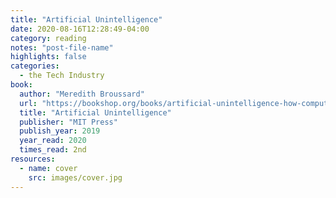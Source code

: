 ```yaml
---
title: "Artificial Unintelligence"
date: 2020-08-16T12:28:49-04:00
category: reading
notes: "post-file-name"
highlights: false
categories:
  - the Tech Industry
book:
  author: "Meredith Broussard"
  url: "https://bookshop.org/books/artificial-unintelligence-how-computers-misunderstand-the-world/9780262537018"
  title: "Artificial Unintelligence"
  publisher: "MIT Press"
  publish_year: 2019
  year_read: 2020
  times_read: 2nd
resources:
  - name: cover
    src: images/cover.jpg
---
```


